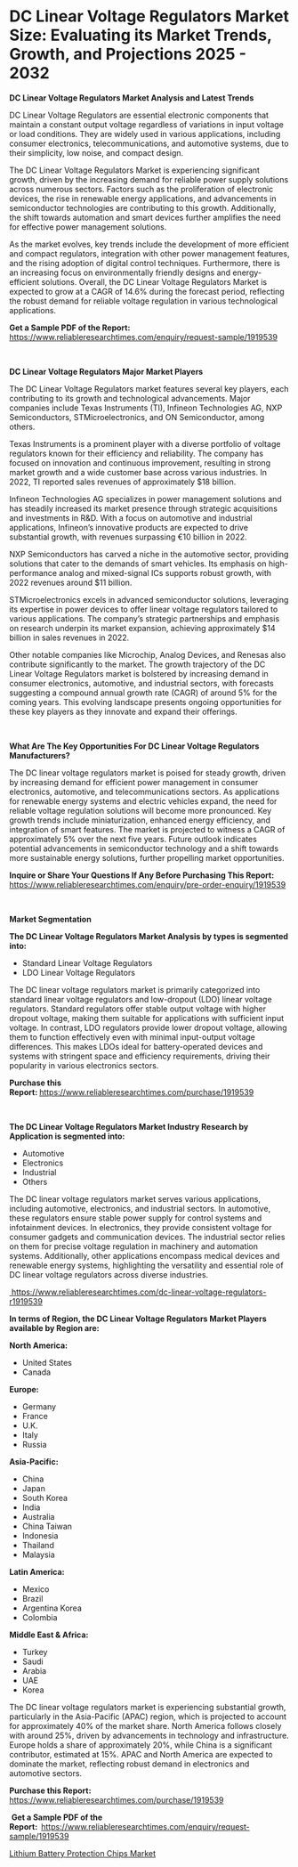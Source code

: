 <p><h1>DC Linear Voltage Regulators Market Size: Evaluating its Market Trends, Growth, and Projections 2025 - 2032</h1></p><p><strong>DC Linear Voltage Regulators Market Analysis and Latest Trends</strong></p>
<p><p>DC Linear Voltage Regulators are essential electronic components that maintain a constant output voltage regardless of variations in input voltage or load conditions. They are widely used in various applications, including consumer electronics, telecommunications, and automotive systems, due to their simplicity, low noise, and compact design. </p><p>The DC Linear Voltage Regulators Market is experiencing significant growth, driven by the increasing demand for reliable power supply solutions across numerous sectors. Factors such as the proliferation of electronic devices, the rise in renewable energy applications, and advancements in semiconductor technologies are contributing to this growth. Additionally, the shift towards automation and smart devices further amplifies the need for effective power management solutions.</p><p>As the market evolves, key trends include the development of more efficient and compact regulators, integration with other power management features, and the rising adoption of digital control techniques. Furthermore, there is an increasing focus on environmentally friendly designs and energy-efficient solutions. Overall, the DC Linear Voltage Regulators Market is expected to grow at a CAGR of 14.6% during the forecast period, reflecting the robust demand for reliable voltage regulation in various technological applications.</p></p>
<p><strong>Get a Sample PDF of the Report:&nbsp;</strong> <a href="https://www.reliableresearchtimes.com/enquiry/request-sample/1919539?utm_campaign=2717&utm_medium=2&utm_source=Github&utm_content=ia&utm_term=07042025&utm_id=dc-linear-voltage-regulators">https://www.reliableresearchtimes.com/enquiry/request-sample/1919539</a></p>
<p>&nbsp;</p>
<p><strong>DC Linear Voltage Regulators Major Market Players</strong></p>
<p><p>The DC Linear Voltage Regulators market features several key players, each contributing to its growth and technological advancements. Major companies include Texas Instruments (TI), Infineon Technologies AG, NXP Semiconductors, STMicroelectronics, and ON Semiconductor, among others. </p><p>Texas Instruments is a prominent player with a diverse portfolio of voltage regulators known for their efficiency and reliability. The company has focused on innovation and continuous improvement, resulting in strong market growth and a wide customer base across various industries. In 2022, TI reported sales revenues of approximately $18 billion.</p><p>Infineon Technologies AG specializes in power management solutions and has steadily increased its market presence through strategic acquisitions and investments in R&D. With a focus on automotive and industrial applications, Infineon’s innovative products are expected to drive substantial growth, with revenues surpassing €10 billion in 2022.</p><p>NXP Semiconductors has carved a niche in the automotive sector, providing solutions that cater to the demands of smart vehicles. Its emphasis on high-performance analog and mixed-signal ICs supports robust growth, with 2022 revenues around $11 billion.</p><p>STMicroelectronics excels in advanced semiconductor solutions, leveraging its expertise in power devices to offer linear voltage regulators tailored to various applications. The company’s strategic partnerships and emphasis on research underpin its market expansion, achieving approximately $14 billion in sales revenues in 2022.</p><p>Other notable companies like Microchip, Analog Devices, and Renesas also contribute significantly to the market. The growth trajectory of the DC Linear Voltage Regulators market is bolstered by increasing demand in consumer electronics, automotive, and industrial sectors, with forecasts suggesting a compound annual growth rate (CAGR) of around 5% for the coming years. This evolving landscape presents ongoing opportunities for these key players as they innovate and expand their offerings.</p></p>
<p>&nbsp;</p>
<p><strong>What Are The Key Opportunities For DC Linear Voltage Regulators Manufacturers?</strong></p>
<p><p>The DC linear voltage regulators market is poised for steady growth, driven by increasing demand for efficient power management in consumer electronics, automotive, and telecommunications sectors. As applications for renewable energy systems and electric vehicles expand, the need for reliable voltage regulation solutions will become more pronounced. Key growth trends include miniaturization, enhanced energy efficiency, and integration of smart features. The market is projected to witness a CAGR of approximately 5% over the next five years. Future outlook indicates potential advancements in semiconductor technology and a shift towards more sustainable energy solutions, further propelling market opportunities.</p></p>
<p><strong>Inquire or Share Your Questions If Any Before Purchasing This Report:</strong> <a href="https://www.reliableresearchtimes.com/enquiry/pre-order-enquiry/1919539?utm_campaign=2717&utm_medium=2&utm_source=Github&utm_content=ia&utm_term=07042025&utm_id=dc-linear-voltage-regulators">https://www.reliableresearchtimes.com/enquiry/pre-order-enquiry/1919539</a></p>
<p>&nbsp;</p>
<p><strong>Market Segmentation</strong></p>
<p><strong>The DC Linear Voltage Regulators Market Analysis by types is segmented into:</strong></p>
<p><ul><li>Standard Linear Voltage Regulators</li><li>LDO Linear Voltage Regulators</li></ul></p>
<p><p>The DC linear voltage regulators market is primarily categorized into standard linear voltage regulators and low-dropout (LDO) linear voltage regulators. Standard regulators offer stable output voltage with higher dropout voltage, making them suitable for applications with sufficient input voltage. In contrast, LDO regulators provide lower dropout voltage, allowing them to function effectively even with minimal input-output voltage differences. This makes LDOs ideal for battery-operated devices and systems with stringent space and efficiency requirements, driving their popularity in various electronics sectors.</p></p>
<p><strong>Purchase this Report:&nbsp;</strong><a href="https://www.reliableresearchtimes.com/purchase/1919539?utm_campaign=2717&utm_medium=2&utm_source=Github&utm_content=ia&utm_term=07042025&utm_id=dc-linear-voltage-regulators">https://www.reliableresearchtimes.com/purchase/1919539</a></p>
<p>&nbsp;</p>
<p><strong>The DC Linear Voltage Regulators Market Industry Research by Application is segmented into:</strong></p>
<p><ul><li>Automotive</li><li>Electronics</li><li>Industrial</li><li>Others</li></ul></p>
<p><p>The DC linear voltage regulators market serves various applications, including automotive, electronics, and industrial sectors. In automotive, these regulators ensure stable power supply for control systems and infotainment devices. In electronics, they provide consistent voltage for consumer gadgets and communication devices. The industrial sector relies on them for precise voltage regulation in machinery and automation systems. Additionally, other applications encompass medical devices and renewable energy systems, highlighting the versatility and essential role of DC linear voltage regulators across diverse industries.</p></p>
<p><a href="https://www.reliableresearchtimes.com/dc-linear-voltage-regulators-r1919539?utm_campaign=2717&utm_medium=2&utm_source=Github&utm_content=ia&utm_term=07042025&utm_id=dc-linear-voltage-regulators">&nbsp;https://www.reliableresearchtimes.com/dc-linear-voltage-regulators-r1919539</a></p>
<p><strong>In terms of Region, the DC Linear Voltage Regulators Market Players available by Region are:</strong></p>
<p>
    <p> <strong> North America: </strong>
        <ul>
            <li>United States</li>
            <li>Canada</li>
        </ul>
        </p> 
    <p> <strong> Europe: </strong>
        <ul>
            <li>Germany</li>
            <li>France</li>
            <li>U.K.</li>
            <li>Italy</li>
            <li>Russia</li>
        </ul>
        </p> 
    <p> <strong> Asia-Pacific: </strong>
        <ul>
            <li>China</li>
            <li>Japan</li>
            <li>South Korea</li>
            <li>India</li>
            <li>Australia</li>
            <li>China Taiwan</li>
            <li>Indonesia</li>
            <li>Thailand</li>
            <li>Malaysia</li>
        </ul>
        </p> 
    <p> <strong> Latin America: </strong>
        <ul>
            <li>Mexico</li>
            <li>Brazil</li>
            <li>Argentina Korea</li>
            <li>Colombia</li>
        </ul>
        </p> 
    <p> <strong> Middle East & Africa: </strong>
        <ul>
            <li>Turkey</li>
            <li>Saudi</li>
            <li>Arabia</li>
            <li>UAE</li>
            <li>Korea</li>
        </ul>
    </p>
    </p>
<p><p>The DC linear voltage regulators market is experiencing substantial growth, particularly in the Asia-Pacific (APAC) region, which is projected to account for approximately 40% of the market share. North America follows closely with around 25%, driven by advancements in technology and infrastructure. Europe holds a share of approximately 20%, while China is a significant contributor, estimated at 15%. APAC and North America are expected to dominate the market, reflecting robust demand in electronics and automotive sectors.</p></p>
<p><strong>Purchase this Report: </strong><a href="https://www.reliableresearchtimes.com/purchase/1919539?utm_campaign=2717&utm_medium=2&utm_source=Github&utm_content=ia&utm_term=07042025&utm_id=dc-linear-voltage-regulators">https://www.reliableresearchtimes.com/purchase/1919539</a></p>
<p>&nbsp;<strong>Get a Sample PDF of the Report:&nbsp;&nbsp;</strong><a href="https://www.reliableresearchtimes.com/enquiry/request-sample/1919539?utm_campaign=2717&utm_medium=2&utm_source=Github&utm_content=ia&utm_term=07042025&utm_id=dc-linear-voltage-regulators">https://www.reliableresearchtimes.com/enquiry/request-sample/1919539</a></p>
<p><strong></strong></p>
<p><p><a href="https://github.com/vjorelaclliv/Market-Research-Report-List-1/blob/main/lithium-battery-protection-chips-market.md?utm_campaign=2717&utm_medium=2&utm_source=Github&utm_content=ia&utm_term=07042025&utm_id=dc-linear-voltage-regulators">Lithium Battery Protection Chips Market</a></p></p>